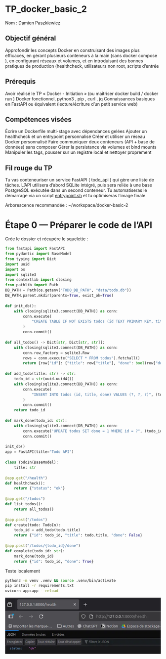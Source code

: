 # TP_docker_basic_2

Nom : Damien Paszkiewicz

## Objectif général

Approfondir les concepts Docker en construisant des images plus efficaces, en gérant plusieurs conteneurs à la main (sans docker compose ), en configurant réseaux et volumes, et en introduisant des bonnes pratiques de production (healthcheck, utilisateurs non
root, scripts d’entrée

## Prérequis

Avoir réalisé le TP « Docker - Initiation » (ou maîtriser docker build / docker run )
Docker fonctionnel, python3 , pip , curl , jq
Connaissances basiques en FastAPI ou équivalent (lecture/écriture d’un petit service web)

## Compétences visées

Écrire un Dockerfile multi-stage avec dépendances gelées
Ajouter un healthcheck et un entrypoint personnalisé
Créer et utiliser un réseau Docker personnalisé
Faire communiquer deux conteneurs (API + base de données) sans composer
Gérer la persistance via volumes et bind mounts
Manipuler les tags, pousser sur un registre local et nettoyer proprement

## Fil rouge du TP

Tu vas conteneuriser un service FastAPI ( todo_api ) qui gère une liste de tâches. L’API utilisera d’abord SQLite intégré, puis sera reliée à une base PostgreSQL exécutée dans un second conteneur. Tu automatiseras le démarrage via un script [entrypoint.sh](http://entrypoint.sh/) et
tu optimiseras l’image finale.

Arborescence recommandée : ~/workspace/docker-basic-2 

# Étape 0 — Préparer le code de l’API

Crée le dossier et récupère le squelette :

```python
from fastapi import FastAPI
from pydantic import BaseModel
from typing import Dict
import uuid
import os
import sqlite3
from contextlib import closing
from pathlib import Path
DB_PATH = Path(os.getenv("TODO_DB_PATH", "data/todo.db"))
DB_PATH.parent.mkdir(parents=True, exist_ok=True)

def init_db():
    with closing(sqlite3.connect(DB_PATH)) as conn:
        conn.execute(
            "CREATE TABLE IF NOT EXISTS todos (id TEXT PRIMARY KEY, title TEXT, done INTEGER)"
        )
        conn.commit()

def all_todos() -> Dict[str, Dict[str, str]]:
    with closing(sqlite3.connect(DB_PATH)) as conn:
        conn.row_factory = sqlite3.Row
        rows = conn.execute("SELECT * FROM todos").fetchall()
        return {row["id"]: {"title": row["title"], "done": bool(row["done"])} for row in rows}

def add_todo(title: str) -> str:
    todo_id = str(uuid.uuid4())
    with closing(sqlite3.connect(DB_PATH)) as conn:
        conn.execute(
            "INSERT INTO todos (id, title, done) VALUES (?, ?, ?)", (todo_id, title, 0)
        )
        conn.commit()
    return todo_id

def mark_done(todo_id: str):
    with closing(sqlite3.connect(DB_PATH)) as conn:
        conn.execute("UPDATE todos SET done = 1 WHERE id = ?", (todo_id,))
        conn.commit()

init_db()
app = FastAPI(title="Todo API")

class TodoIn(BaseModel):
    title: str

@app.get("/health")
def healthcheck():
    return {"status": "ok"}

@app.get("/todos")
def list_todos():
    return all_todos()

@app.post("/todos")
def create(todo: TodoIn):
    todo_id = add_todo(todo.title)
    return {"id": todo_id, "title": todo.title, "done": False}

@app.post("/todos/{todo_id}/done")
def complete(todo_id: str):
    mark_done(todo_id)
    return {"id": todo_id, "done": True}
```

Teste localement

```bash
python3 -m venv .venv && source .venv/bin/activate
pip install -r requirements.txt
uvicorn app:app --reload
```

![image.png](media/image(3).png)